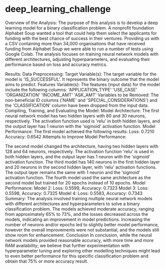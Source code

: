 # deep_learning_challenge

Overview of the Analysis:
The purpose of this analysis is to develop a deep learning model for a binary classification problem. A nonprofit foundation Alphabet Soup wanted a tool that could help them select the applicants for funding with the best chance of success in their ventures.
Providing us with a CSV containing more than 34,000 organisations that have received funding from Alphabet Soup we were able to run a number of tests using Google Colab.
The analysis focuses on training neural network models with different architectures, adjusting hyperparameters, and evaluating their performance based on loss and accuracy metrics.

Results:
Data Preprocessing:
Target Variable(s): The target variable for the model is 'IS_SUCCESSFUL'. It represents the binary outcome that the model aims to predict.
Features Variable(s): The features (input data) for the model include the following columns:
'APPLICATION_TYPE'
'USE_CASE'
'ORGANIZATION'
'INCOME_AMT'
'ASK_AMT'
Variables to be Removed: The non-beneficial ID columns ('NAME' and 'SPECIAL_CONSIDERATIONS') and the 'CLASSIFICATION' column have been dropped from the input data.
Compiling, Training, and Evaluating the Model:
Model Architecture: The first neural network model has two hidden layers with 80 and 30 neurons, respectively. The activation function used is 'relu' in both hidden layers, and the output layer has 1 neuron with the 'sigmoid' activation function.
Model Performance: The first model achieved the following results:
Loss: 0.7210
Accuracy: 0.6542
Attempts to Improve Model Performance:

The second model changed the architecture, having two hidden layers with 128 and 64 neurons, respectively. The activation function 'relu' is used in both hidden layers, and the output layer has 1 neuron with the 'sigmoid' activation function.
The third model has 140 neurons in the first hidden layer and 20 neurons in the second hidden layer, with 'relu' activation functions. The output layer remains the same with 1 neuron and the 'sigmoid' activation function.
The fourth model used the same architecture as the second model but trained for 20 epochs instead of 10 epochs.
Model Performance:
Model 2: Loss: 0.5599, Accuracy: 0.7323
Model 3: Loss: 0.5598, Accuracy: 0.7325
Model 4: Loss: 0.5583, Accuracy: 0.7343
Summary:
The analysis involved training multiple neural network models with different architectures and hyperparameters to solve a binary classification problem. The models achieved moderate accuracy, ranging from approximately 65% to 73%, and the losses decreased across the models, indicating an improvement in model predictions.
Increasing the number of neurons and/or epochs led to slightly better model performance, however the overall improvements were not substantial, and the models still show room for enhancement.
Conclusion
In conclusion, while the neural network models provided reasonable accuracy, with more time and more RAM availability; we believe that further experimentation with hyperparameter tuning and exploring other modelling techniques might lead to even better performance for this specific classification problem and obtain that 75% or more accuracy result.
